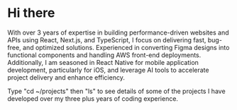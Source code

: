 




# Hi there

With over 3 years of expertise in building performance-driven websites and APIs using React, Next.js, and TypeScript, I focus on delivering fast, bug-free, and optimized solutions. Experienced in converting Figma designs into functional components and handling AWS front-end deployments. Additionally, I am seasoned in React Native for mobile application development, particularly for iOS, and leverage AI tools to accelerate project delivery and enhance efficiency.

Type "cd ~/projects" then "ls" to see details of some of the projects I have developed over my three plus years of coding experience.
